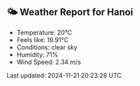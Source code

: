 <!-- WEATHER-START -->
## 🌤 Weather Report for Hanoi

- Temperature: 20°C
- Feels like: 19.91°C
- Conditions: clear sky
- Humidity: 71%
- Wind Speed: 2.34 m/s

Last updated: 2024-11-21 20:23:28 UTC
<!-- WEATHER-END -->
